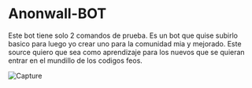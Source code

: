 # Anonwall-BOT

Este bot tiene solo 2 comandos de prueba.
Es un bot que quise subirlo basico para luego yo crear uno para la comunidad mia y mejorado.
Este source quiero que sea como aprendizaje para los nuevos que se quieran entrar en el mundillo de los codigos feos.

![Capture](https://user-images.githubusercontent.com/70720366/161646081-ffc50920-5a86-4972-81ec-eb3bd57ee964.PNG)
